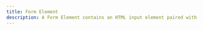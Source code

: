 ```yaml
---
title: Form Element
description: A Form Element contains an HTML input element paired with a label.
---
```

